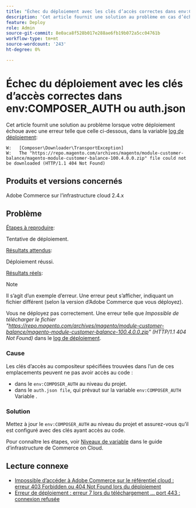 ```yaml
---
title: "Échec du déploiement avec les clés d’accès correctes dans env:COMPOSER_AUTH ou auth.json"
description: 'Cet article fournit une solution au problème en cas d’échec du déploiement avec l’erreur suivante : "Le fichier https://repo.magento.com/archives/magento/module-customer-balance/magento-module-customer-balance-100.4.0.0.zip n’a pas pu être téléchargé (HTTP/1.1 404 Not Found)".'
feature: Deploy
role: Admin
source-git-commit: 8e0aca8f528b017e288ae6fb19b072a5cc04761b
workflow-type: tm+mt
source-wordcount: '243'
ht-degree: 0%

---
```


# Échec du déploiement avec les clés d’accès correctes dans env:COMPOSER_AUTH ou auth.json

Cet article fournit une solution au problème lorsque votre déploiement échoue avec une erreur telle que celle ci-dessous, dans la variable [log de déploiement](/docs/commerce-cloud-service/user-guide/develop/test/log-locations#deploy-log):

```
W:   [Composer\Downloader\TransportException]
W:   The "https://repo.magento.com/archives/magento/module-customer-balance/magento-module-customer-balance-100.4.0.0.zip" file could not be downloaded (HTTP/1.1 404 Not Found)
```

## Produits et versions concernés

Adobe Commerce sur l’infrastructure cloud 2.4.x

## Problème  

<u>Étapes à reproduire</u>:

Tentative de déploiement. 

<u>Résultats attendus</u>:

Déploiement réussi.

<u>Résultats réels</u>:

>[!NOTE]
>
>Il s’agit d’un exemple d’erreur. Une erreur peut s’afficher, indiquant un fichier différent (selon la version d’Adobe Commerce que vous déployez).

Vous ne déployez pas correctement. Une erreur telle que *Impossible de télécharger le fichier &quot;https://repo.magento.com/archives/magento/module-customer-balance/magento-module-customer-balance-100.4.0.0.zip&quot; (HTTP/1.1 404 Not Found)* dans le [log de déploiement](/docs/commerce-cloud-service/user-guide/develop/test/log-locations#deploy-log).


### Cause

Les clés d’accès au compositeur spécifiées trouvées dans l’un de ces emplacements peuvent ne pas avoir accès au code :

* dans le `env:COMPOSER_AUTH` au niveau du projet.
* dans le `auth.json file`, qui prévaut sur la variable `env:COMPOSER_AUTH` Variable .

### Solution

Mettez à jour le `env:COMPOSER_AUTH` au niveau du projet et assurez-vous qu’il est configuré avec des clés ayant accès au code.

Pour connaître les étapes, voir [Niveaux de variable](/docs/commerce-cloud-service/user-guide/configure/env/variable-levels) dans le guide d’infrastructure de Commerce on Cloud.

## Lecture connexe

* [Impossible d’accéder à Adobe Commerce sur le référentiel cloud : erreur 403 Forbidden ou 404 Not Found lors du déploiement](/docs/commerce-knowledge-base/kb/troubleshooting/deployment/magento-commerce-cloud-repo-could-not-be-accessed-403-forbidden-or-404-not-found-error-when-deploying.html)
* [Erreur de déploiement : erreur 7 lors du téléchargement ... port 443 : connexion refusée](/docs/commerce-knowledge-base/kb/troubleshooting/miscellaneous/deployment-error-downloading-connection-refused-adobe-commerce.html)
